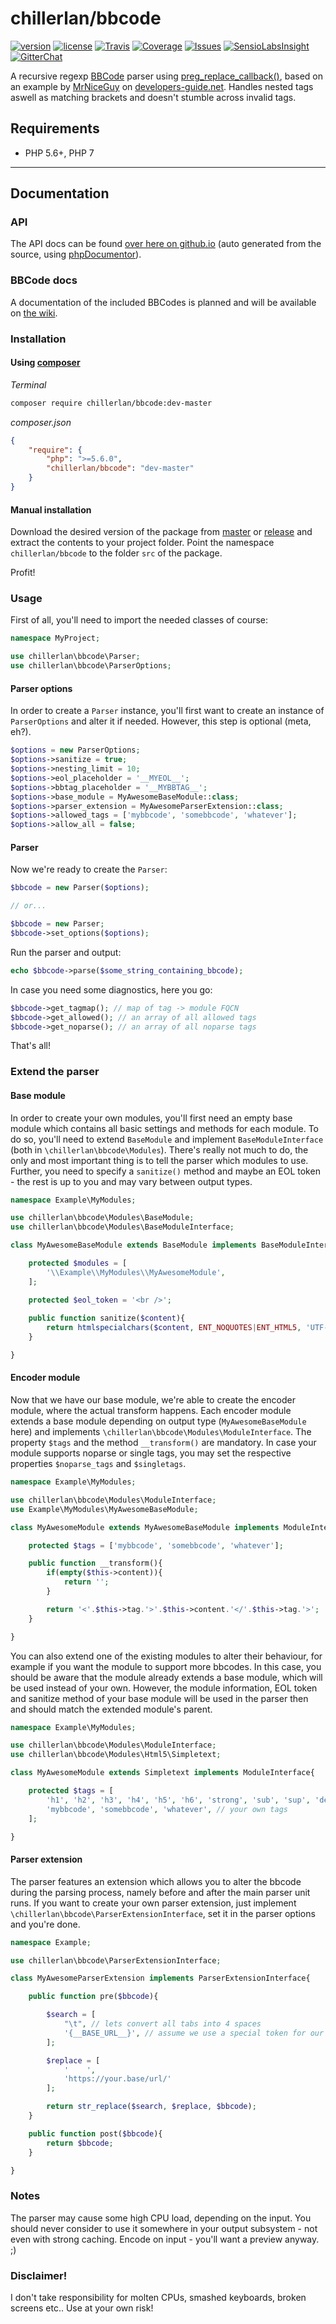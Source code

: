 # chillerlan/bbcode

[![version][packagist-badge]][packagist]
[![license][license-badge]][license]
[![Travis][travis-badge]][travis]
[![Coverage][coverage-badge]][coverage]
[![Issues][issue-badge]][issues]
[![SensioLabsInsight][sensio-badge]][sensio]
[![GitterChat][gitter-badge]][gitter]

[packagist-badge]: https://img.shields.io/packagist/v/chillerlan/bbcode.svg?style=flat-square
[packagist]: https://packagist.org/packages/chillerlan/bbcode
[license-badge]: https://img.shields.io/packagist/l/chillerlan/bbcode.svg?style=flat-square
[license]: https://github.com/chillerlan/bbcode/blob/master/LICENSE
[travis-badge]: https://img.shields.io/travis/chillerlan/bbcode.svg?style=flat-square
[travis]: https://travis-ci.org/chillerlan/bbcode
[coverage-badge]: https://img.shields.io/codecov/c/github/chillerlan/bbcode.svg?style=flat-square
[coverage]: https://codecov.io/github/chillerlan/bbcode
[issue-badge]: https://img.shields.io/github/issues/chillerlan/bbcode.svg?style=flat-square
[issues]: https://github.com/chillerlan/bbcode/issues
[sensio-badge]: https://img.shields.io/sensiolabs/i/9daeaa2a-abdc-43a6-bb8c-945e52e34751.svg?style=flat-square
[sensio]: https://insight.sensiolabs.com/projects/9daeaa2a-abdc-43a6-bb8c-945e52e34751
[gitter-badge]: https://img.shields.io/gitter/room/nwjs/nw.js.svg?style=flat-square
[gitter]: https://gitter.im/chillerlan/bbcode

A recursive regexp [BBCode](http://en.wikipedia.org/wiki/BBCode) parser using [preg_replace_callback()](http://php.net/preg_replace_callback),
based on an example by [MrNiceGuy](http://www.developers-guide.net/forums/member/69,mrniceguy) on
[developers-guide.net](http://www.developers-guide.net/c/152-bbcode-parser-mit-noparse-tag-selbst-gemacht.html). 
Handles nested tags aswell as matching brackets and doesn't stumble across invalid tags.

## Requirements
- PHP 5.6+, PHP 7

----

## Documentation
### API
The API docs can be found [over here on github.io](http://codemasher.github.io/docs/) (auto generated from the 
source, using [phpDocumentor](http://www.phpdoc.org/)).

### BBCode docs
A documentation of the included BBCodes is planned and will be available on [the wiki](https://github.com/chillerlan/bbcode/wiki).

### Installation
#### Using [composer](https://getcomposer.org)

*Terminal*
```sh
composer require chillerlan/bbcode:dev-master
```

*composer.json*
```json
{
	"require": {
		"php": ">=5.6.0",
		"chillerlan/bbcode": "dev-master"
	}
}
```

#### Manual installation
Download the desired version of the package from [master](https://github.com/chillerlan/bbcode/archive/master.zip) or 
[release](https://github.com/chillerlan/bbcode/releases) and extract the contents to your project folder. 
Point the namespace `chillerlan/bbcode` to the folder `src` of the package.

Profit!

### Usage
First of all, you'll need to import the needed classes of course:
```php
namespace MyProject;

use chillerlan\bbcode\Parser;
use chillerlan\bbcode\ParserOptions;
```

#### Parser options
In order to create a `Parser` instance, you'll first want to create an instance of `ParserOptions` and alter it if needed.
However, this step is optional (meta, eh?).
```php
$options = new ParserOptions;
$options->sanitize = true;
$options->nesting_limit = 10;
$options->eol_placeholder = '__MYEOL__';
$options->bbtag_placeholder = '__MYBBTAG__';
$options->base_module = MyAwesomeBaseModule::class;
$options->parser_extension = MyAwesomeParserExtension::class;
$options->allowed_tags = ['mybbcode', 'somebbcode', 'whatever'];
$options->allow_all = false;
```

#### Parser
Now we're ready to create the `Parser`:
```php
$bbcode = new Parser($options);

// or...

$bbcode = new Parser;
$bbcode->set_options($options);
```

Run the parser and output:
```php
echo $bbcode->parse($some_string_containing_bbcode);
```

In case you need some diagnostics, here you go:
```php
$bbcode->get_tagmap(); // map of tag -> module FQCN
$bbcode->get_allowed(); // an array of all allowed tags
$bbcode->get_noparse(); // an array of all noparse tags
```

That's all!

### Extend the parser
#### Base module
In order to create your own modules, you'll first need an empty base module which contains 
all basic settings and methods for each module. To do so, you'll need to extend `BaseModule` and 
implement `BaseModuleInterface` (both in `\chillerlan\bbcode\Modules`). There's really not much to do,
the only and most important thing is to tell the parser which modules to use. Further, you need to specify
a `sanitize()` method and maybe an EOL token - the rest is up to you and may vary between output types.
```php
namespace Example\MyModules;

use chillerlan\bbcode\Modules\BaseModule;
use chillerlan\bbcode\Modules\BaseModuleInterface;

class MyAwesomeBaseModule extends BaseModule implements BaseModuleInterface{

	protected $modules = [
		'\\Example\\MyModules\\MyAwesomeModule',
	];

	protected $eol_token = '<br />';
	
	public function sanitize($content){
		return htmlspecialchars($content, ENT_NOQUOTES|ENT_HTML5, 'UTF-8', false);
	}

}
```

#### Encoder module
Now that we have our base module, we're able to create the encoder module, where the actual transform happens.
Each encoder module extends a base module depending on output type (`MyAwesomeBaseModule` here) 
and implements `\chillerlan\bbcode\Modules\ModuleInterface`. The property `$tags` and the method `__transform()` are mandatory.
In case your module supports noparse or single tags, you may set the respective properties `$noparse_tags` and `$singletags`.
```php
namespace Example\MyModules;

use chillerlan\bbcode\Modules\ModuleInterface;
use Example\MyModules\MyAwesomeBaseModule;

class MyAwesomeModule extends MyAwesomeBaseModule implements ModuleInterface{

	protected $tags = ['mybbcode', 'somebbcode', 'whatever'];

	public function __transform(){
		if(empty($this->content)){
			return '';
		}

		return '<'.$this->tag.'>'.$this->content.'</'.$this->tag.'>';
	}

}
```

You can also extend one of the existing modules to alter their behaviour, for example if you want the module to support more bbcodes. 
In this case, you should be aware that the module already extends a base module, which will be used instead of your own.
However, the module information, EOL token and sanitize method of your base module will be used in the parser then 
and should match the extended module's parent.
```php
namespace Example\MyModules;

use chillerlan\bbcode\Modules\ModuleInterface;
use chillerlan\bbcode\Modules\Html5\Simpletext;

class MyAwesomeModule extends Simpletext implements ModuleInterface{

	protected $tags = [
		'h1', 'h2', 'h3', 'h4', 'h5', 'h6', 'strong', 'sub', 'sup', 'del', 'small', // default tags
		'mybbcode', 'somebbcode', 'whatever', // your own tags
	];

}
```

#### Parser extension
The parser features an extension which allows you to alter the bbcode during the parsing process,
namely before and after the main parser unit runs. If you want to create your own parser extension,
just implement `\chillerlan\bbcode\ParserExtensionInterface`, set it in the parser options and you're done.
```php
namespace Example;

use chillerlan\bbcode\ParserExtensionInterface;

class MyAwesomeParserExtension implements ParserExtensionInterface{

	public function pre($bbcode){

		$search = [
			"\t", // lets convert all tabs into 4 spaces
		    '{__BASE_URL__}', // assume we use a special token for our base url
		];

		$replace = [
			'    ',
		    'https://your.base/url/'
		];

		return str_replace($search, $replace, $bbcode);
	}

	public function post($bbcode){
		return $bbcode;
	}

}
```

### Notes
The parser may cause some high CPU load, depending on the input. You should never consider to use it somewhere
in your output subsystem - not even with strong caching. Encode on input - you'll want a preview anyway. ;)

### Disclaimer!
I don't take responsibility for molten CPUs, smashed keyboards, broken screens etc.. Use at your own risk!
